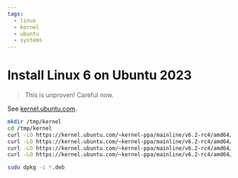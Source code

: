 ```yaml
---
tags:
  - linux
  - kernel
  - ubuntu
  - systems
---
```


# Install Linux 6 on Ubuntu 2023

> This is unproven! Careful now.

See [kernel.ubuntu.com](https://kernel.ubuntu.com/~kernel-ppa/mainline/v6.2-rc4/).

```bash
mkdir /tmp/kernel
cd /tmp/kernel
curl -LO https://kernel.ubuntu.com/~kernel-ppa/mainline/v6.2-rc4/amd64/linux-headers-6.2.0-060200rc4-generic_6.2.0-060200rc4.202301151633_amd64.deb
curl -LO https://kernel.ubuntu.com/~kernel-ppa/mainline/v6.2-rc4/amd64/linux-headers-6.2.0-060200rc4_6.2.0-060200rc4.202301151633_all.deb
curl -LO https://kernel.ubuntu.com/~kernel-ppa/mainline/v6.2-rc4/amd64/linux-image-unsigned-6.2.0-060200rc4-generic_6.2.0-060200rc4.202301151633_amd64.deb
curl -LO https://kernel.ubuntu.com/~kernel-ppa/mainline/v6.2-rc4/amd64/linux-modules-6.2.0-060200rc4-generic_6.2.0-060200rc4.202301151633_amd64.deb

sudo dpkg -i *.deb
```
